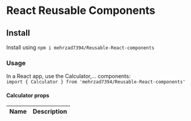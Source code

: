 # React Reusable Components


## Install

Install using  `npm i mehrzad7394/Reusable-React-components`

### Usage 

In a React app, use the Calculator,... components:  
`import { Calculator } from 'mehrzad7394/Reusable-React-components'`  

#### Calculator props

| Name        | Description      
| ----------- | -----------
